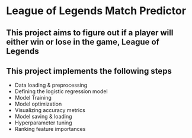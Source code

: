 # League of Legends Match Predictor

## This project aims to figure out if a player will either win or lose in the game, League of Legends<br>

## This project implements the following steps<br> 
- Data loading & preprocessing
- Defining the logistic regression model
- Model Training
- Model optimization
- Visualizing accuracy metrics
- Model saving & loading
- Hyperparameter tuning
- Ranking feature importances 

